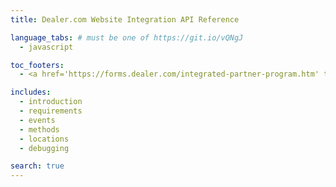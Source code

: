 ```yaml
---
title: Dealer.com Website Integration API Reference

language_tabs: # must be one of https://git.io/vQNgJ
  - javascript

toc_footers:
  - <a href='https://forms.dealer.com/integrated-partner-program.htm' target='_blank'>Sign Up for our Partner Program</a>

includes:
  - introduction
  - requirements
  - events
  - methods
  - locations
  - debugging

search: true
---
```

